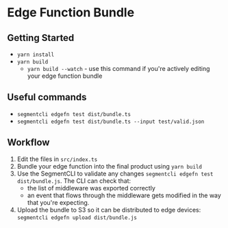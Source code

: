 # Edge Function Bundle

## Getting Started
- `yarn install`
- `yarn build`
  - `yarn build --watch` - use this command if you're actively editing your edge function bundle

## Useful commands
- `segmentcli edgefn test dist/bundle.ts`
- `segmentcli edgefn test dist/bundle.ts --input test/valid.json`

## Workflow
1. Edit the files in `src/index.ts`
1. Bundle your edge function into the final product using `yarn build`
1. Use the SegmentCLI to validate any changes `segmentcli edgefn test dist/bundle.js`. The CLI can check that:
    - the list of middleware was exported correctly
    - an event that flows through the middleware gets modified in the way that you're expecting.
1. Upload the bundle to S3 so it can be distributed to edge devices: `segmentcli edgefn upload dist/bundle.js`
